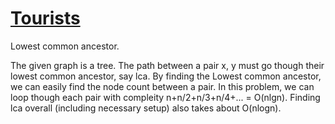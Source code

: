 # [Tourists](https://open.kattis.com/problems/tourists)

Lowest common ancestor. 

The given graph is a tree. The path between a pair x, y must go though their lowest common ancestor, say lca. By finding the
Lowest common ancestor, we can easily find the node count between a pair. In this problem, we can loop though each pair with
compleity n+n/2+n/3+n/4+... = O(nlgn). Finding lca overall (including necessary setup) also takes about O(nlogn).